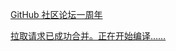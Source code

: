 [GitHub 社区论坛一周年](/ChineseTransOfTheGitHubBlog/2018-10-31-community-forum-turns-1)

[拉取请求已成功合并。正在开始编译……](/ChineseTransOfTheGitHubBlog/2018-10-26-github-and-microsoft)
